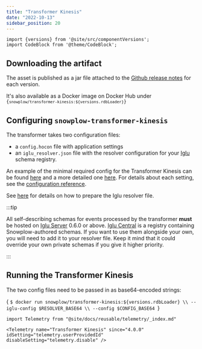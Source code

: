 ```yaml
---
title: "Transformer Kinesis"
date: "2022-10-13"
sidebar_position: 20
---
```


```mdx-code-block
import {versions} from '@site/src/componentVersions';
import CodeBlock from '@theme/CodeBlock';
```


## Downloading the artifact

The asset is published as a jar file attached to the [Github release notes](https://github.com/snowplow/snowplow-rdb-loader/releases) for each version.

<span>It's also available as a Docker image on Docker Hub under <code>{`snowplow/transformer-kinesis:${versions.rdbLoader}`}</code></span>

## Configuring `snowplow-transformer-kinesis`

The transformer takes two configuration files:

- a `config.hocon` file with application settings
- an `iglu_resolver.json` file with the resolver configuration for your [Iglu](https://github.com/snowplow/iglu) schema registry.

An example of the minimal required config for the Transformer Kinesis can be found [here](https://github.com/snowplow/snowplow-rdb-loader/tree/master/config/transformer/aws/transformer.kinesis.config.minimal.hocon) and a more detailed one [here](https://github.com/snowplow/snowplow-rdb-loader/tree/master/config/transformer/aws/transformer.kinesis.config.reference.hocon). For details about each setting, see the [configuration reference](/docs/api-reference/loaders-storage-targets/snowplow-rdb-loader/transforming-enriched-data/stream-transformer/transformer-kinesis/configuration-reference/index.md).

See [here](/docs/api-reference/iglu/iglu-resolver/index.md) for details on how to prepare the Iglu resolver file.

:::tip

All self-describing schemas for events processed by the transformer **must** be hosted on [Iglu Server](/docs/api-reference/iglu/iglu-repositories/iglu-server/index.md) 0.6.0 or above. [Iglu Central](/docs/api-reference/iglu/iglu-repositories/iglu-central/index.md) is a registry containing Snowplow-authored schemas. If you want to use them alongside your own, you will need to add it to your resolver file. Keep it mind that it could override your own private schemas if you give it higher priority.

:::

## Running the Transformer Kinesis

The two config files need to be passed in as base64-encoded strings:

<CodeBlock language="bash">{
`$ docker run snowplow/transformer-kinesis:${versions.rdbLoader} \\
--iglu-config $RESOLVER_BASE64 \\
--config $CONFIG_BASE64
`}</CodeBlock>

```mdx-code-block
import Telemetry from "@site/docs/reusable/telemetry/_index.md"

<Telemetry name="Transformer Kinesis" since="4.0.0" idSetting="telemetry.userProvidedId" disableSetting="telemetry.disable" />
```
